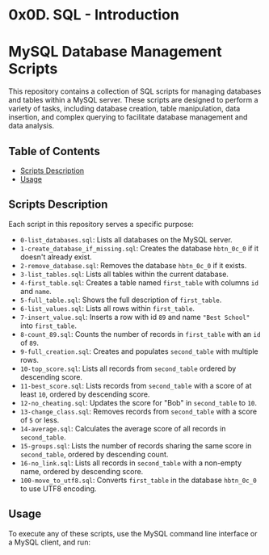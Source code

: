 
# 0x0D. SQL - Introduction

# MySQL Database Management Scripts

This repository contains a collection of SQL scripts for managing databases and tables within a MySQL server. These scripts are designed to perform a variety of tasks, including database creation, table manipulation, data insertion, and complex querying to facilitate database management and data analysis.

## Table of Contents

- [Scripts Description](#scripts-description)
- [Usage](#usage)

## Scripts Description

Each script in this repository serves a specific purpose:

- `0-list_databases.sql`: Lists all databases on the MySQL server.
- `1-create_database_if_missing.sql`: Creates the database `hbtn_0c_0` if it doesn't already exist.
- `2-remove_database.sql`: Removes the database `hbtn_0c_0` if it exists.
- `3-list_tables.sql`: Lists all tables within the current database.
- `4-first_table.sql`: Creates a table named `first_table` with columns `id` and `name`.
- `5-full_table.sql`: Shows the full description of `first_table`.
- `6-list_values.sql`: Lists all rows within `first_table`.
- `7-insert_value.sql`: Inserts a row with id `89` and name `"Best School"` into `first_table`.
- `8-count_89.sql`: Counts the number of records in `first_table` with an `id` of `89`.
- `9-full_creation.sql`: Creates and populates `second_table` with multiple rows.
- `10-top_score.sql`: Lists all records from `second_table` ordered by descending score.
- `11-best_score.sql`: Lists records from `second_table` with a score of at least `10`, ordered by descending score.
- `12-no_cheating.sql`: Updates the score for "Bob" in `second_table` to `10`.
- `13-change_class.sql`: Removes records from `second_table` with a score of `5` or less.
- `14-average.sql`: Calculates the average score of all records in `second_table`.
- `15-groups.sql`: Lists the number of records sharing the same score in `second_table`, ordered by descending count.
- `16-no_link.sql`: Lists all records in `second_table` with a non-empty name, ordered by descending score.
- `100-move_to_utf8.sql`: Converts `first_table` in the database `hbtn_0c_0` to use UTF8 encoding.

## Usage

To execute any of these scripts, use the MySQL command line interface or a MySQL client, and run: